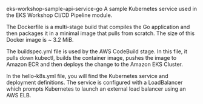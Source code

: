 eks-workshop-sample-api-service-go
A sample Kubernetes service used in the EKS Workshop CI/CD Pipeline module.

The Dockerfile is a multi-stage build that compiles the Go application and then packages it in a minimal image that pulls from scratch. The size of this Docker image is ~ 3.2 MiB.

The buildspec.yml file is used by the AWS CodeBuild stage. In this file, it pulls down kubectl, builds the container image, pushes the image to Amazon ECR and then deploys the change to the Amazon EKS Cluster.

In the hello-k8s.yml file, you will find the Kubernetes service and deployment definitions. The service is configured with a LoadBalancer which prompts Kubernetes to launch an external load balancer using an AWS ELB.
